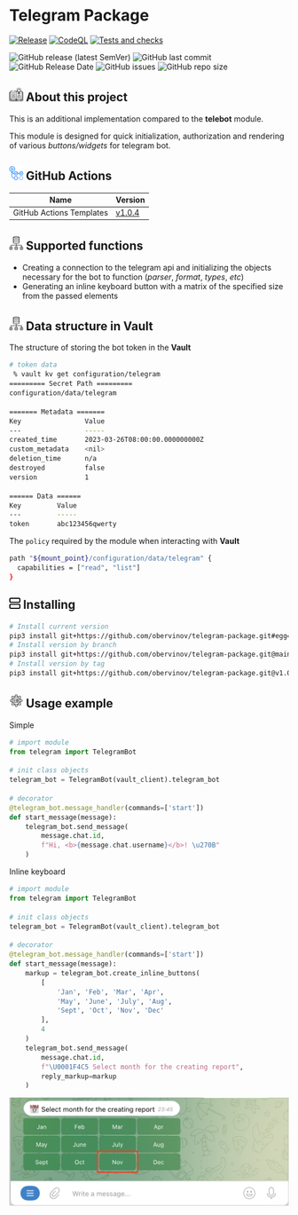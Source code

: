 # Telegram Package
[![Release](https://github.com/obervinov/telegram-package/actions/workflows/release.yml/badge.svg)](https://github.com/obervinov/telegram-package/actions/workflows/release.yml)
[![CodeQL](https://github.com/obervinov/telegram-package/actions/workflows/github-code-scanning/codeql/badge.svg)](https://github.com/obervinov/telegram-package/actions/workflows/github-code-scanning/codeql)
[![Tests and checks](https://github.com/obervinov/telegram-package/actions/workflows/tests.yml/badge.svg?branch=main&event=pull_request)](https://github.com/obervinov/telegram-package/actions/workflows/tests.yml)

![GitHub release (latest SemVer)](https://img.shields.io/github/v/release/obervinov/telegram-package?style=for-the-badge)
![GitHub last commit](https://img.shields.io/github/last-commit/obervinov/telegram-package?style=for-the-badge)
![GitHub Release Date](https://img.shields.io/github/release-date/obervinov/telegram-package?style=for-the-badge)
![GitHub issues](https://img.shields.io/github/issues/obervinov/telegram-package?style=for-the-badge)
![GitHub repo size](https://img.shields.io/github/repo-size/obervinov/telegram-package?style=for-the-badge)

## <img src="https://github.com/obervinov/_templates/blob/main/icons/book.png" width="25" title="about"> About this project
This is an additional implementation compared to the **telebot** module.

This module is designed for quick initialization, authorization and rendering of various _buttons/widgets_ for telegram bot.

## <img src="https://github.com/obervinov/_templates/blob/main/icons/github-actions.png" width="25" title="github-actions"> GitHub Actions
| Name  | Version |
| ------------------------ | ----------- |
| GitHub Actions Templates | [v1.0.4](https://github.com/obervinov/_templates/tree/v1.0.4) |


## <img src="https://github.com/obervinov/_templates/blob/main/icons/requirements.png" width="25" title="functions"> Supported functions
- Creating a connection to the telegram api and initializing the objects necessary for the bot to function (_parser_, _format_, _types_, _etc_)
- Generating an inline keyboard button with a matrix of the specified size from the passed elements

## <img src="https://github.com/obervinov/_templates/blob/main/icons/requirements.png" width="25" title="functions"> Data structure in Vault
The structure of storing the bot token in the **Vault**
```bash
# token data
 % vault kv get configuration/telegram
========= Secret Path =========
configuration/data/telegram

======= Metadata =======
Key                Value
---                -----
created_time       2023-03-26T08:00:00.000000000Z
custom_metadata    <nil>
deletion_time      n/a
destroyed          false
version            1

====== Data ======
Key         Value
---         -----
token       abc123456qwerty
```


The `policy` required by the module when interacting with **Vault**
```bash
path "${mount_point}/configuration/data/telegram" {
  capabilities = ["read", "list"]
}
```

## <img src="https://github.com/obervinov/_templates/blob/main/icons/stack2.png" width="20" title="install"> Installing
```bash
# Install current version
pip3 install git+https://github.com/obervinov/telegram-package.git#egg=vault
# Install version by branch
pip3 install git+https://github.com/obervinov/telegram-package.git@main#egg=vault
# Install version by tag
pip3 install git+https://github.com/obervinov/telegram-package.git@v1.0.0#egg=vault
```

## <img src="https://github.com/obervinov/_templates/blob/main/icons/config.png" width="25" title="usage"> Usage example
 Simple
```python
# import module
from telegram import TelegramBot

# init class objects
telegram_bot = TelegramBot(vault_client).telegram_bot

# decorator
@telegram_bot.message_handler(commands=['start'])
def start_message(message):
    telegram_bot.send_message(
        message.chat.id,
        f"Hi, <b>{message.chat.username}</b>! \u270B"
    )  
```

Inline keyboard
```python
# import module
from telegram import TelegramBot

# init class objects
telegram_bot = TelegramBot(vault_client).telegram_bot

# decorator
@telegram_bot.message_handler(commands=['start'])
def start_message(message):
    markup = telegram_bot.create_inline_buttons(
        [
            'Jan', 'Feb', 'Mar', 'Apr',
            'May', 'June', 'July', 'Aug',
            'Sept', 'Oct', 'Nov', 'Dec'
        ],
        4
    )
    telegram_bot.send_message(
        message.chat.id,
        f"\U0001F4C5 Select month for the creating report",
        reply_markup=markup
    )
```
<img src="https://github.com/obervinov/telegram-package/blob/main/doc/inline_keyboard_example.png" width="750" title="inline_keyboard_example">
